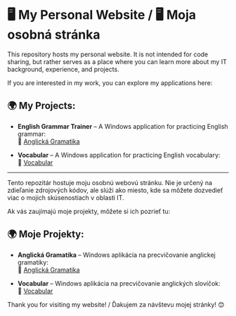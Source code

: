 # 🖥️ My Personal Website / 🖥️ Moja osobná stránka

This repository hosts my personal website. It is not intended for code sharing, but rather serves as a place where you can learn more about my IT background, experience, and projects.

If you are interested in my work, you can explore my applications here:

## 🌍 My Projects:

- **English Grammar Trainer** – A Windows application for practicing English grammar:  
  🔗 [Anglická Gramatika](https://peterfromslovakia.github.io/Anglicka-Gramatika-web/)

- **Vocabular** – A Windows application for practicing English vocabulary:  
  🔗 [Vocabular](https://peterfromslovakia.github.io/vocabular-web/)

---

Tento repozitár hostuje moju osobnú webovú stránku. Nie je určený na zdieľanie zdrojových kódov, ale slúži ako miesto, kde sa môžete dozvedieť viac o mojich skúsenostiach v oblasti IT.

Ak vás zaujímajú moje projekty, môžete si ich pozrieť tu:

## 🌍 Moje Projekty:

- **Anglická Gramatika** – Windows aplikácia na precvičovanie anglickej gramatiky:  
  🔗 [Anglická Gramatika](https://peterfromslovakia.github.io/Anglicka-Gramatika-web/)

- **Vocabular** – Windows aplikácia na precvičovanie anglických slovíčok:  
  🔗 [Vocabular](https://peterfromslovakia.github.io/vocabular-web/)

Thank you for visiting my website! / Ďakujem za návštevu mojej stránky! 😊
